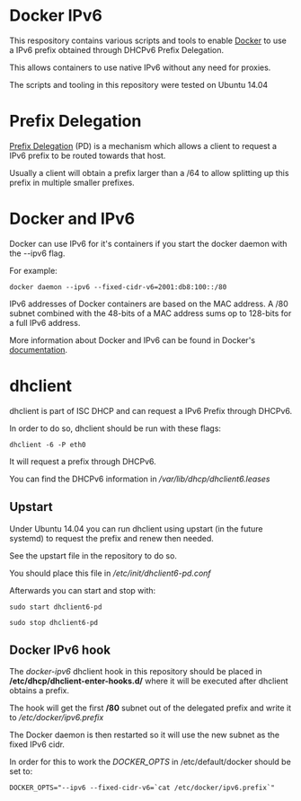 # Docker IPv6
This respository contains various scripts and tools to enable [Docker](https://www.docker.com/) to
use a IPv6 prefix obtained through DHCPv6 Prefix Delegation.

This allows containers to use native IPv6 without any need for proxies.

The scripts and tooling in this repository were tested on Ubuntu 14.04

# Prefix Delegation
[Prefix Delegation](https://tools.ietf.org/html/rfc37690) (PD) is a mechanism which allows a client to request a
IPv6 prefix to be routed towards that host.

Usually a client will obtain a prefix larger than a /64 to allow splitting
up this prefix in multiple smaller prefixes.

# Docker and IPv6
Docker can use IPv6 for it's containers if you start the docker daemon with
the --ipv6 flag.

For example:

```docker daemon --ipv6 --fixed-cidr-v6=2001:db8:100::/80```

IPv6 addresses of Docker containers are based on the MAC address. A /80 subnet
combined with the 48-bits of a MAC address sums op to 128-bits for a full IPv6
address.

More information about Docker and IPv6 can be found in Docker's [documentation](https://docs.docker.com/engine/userguide/networking/default_network/ipv6/).

# dhclient
dhclient is part of ISC DHCP and can request a IPv6 Prefix through DHCPv6.

In order to do so, dhclient should be run with these flags:

```dhclient -6 -P eth0```

It will request a prefix through DHCPv6.

You can find the DHCPv6 information in */var/lib/dhcp/dhclient6.leases*

## Upstart
Under Ubuntu 14.04 you can run dhclient using upstart (in the future systemd) to
request the prefix and renew then needed.

See the upstart file in the repository to do so.

You should place this file in */etc/init/dhclient6-pd.conf*

Afterwards you can start and stop with:

``sudo start dhclient6-pd``

``sudo stop dhclient6-pd``

## Docker IPv6 hook
The *docker-ipv6* dhclient hook in this repository should be placed in
**/etc/dhcp/dhclient-enter-hooks.d/** where it will be executed after dhclient
obtains a prefix.

The hook will get the first **/80** subnet out of the delegated prefix and
write it to */etc/docker/ipv6.prefix*

The Docker daemon is then restarted so it will use the new subnet as the fixed
IPv6 cidr.

In order for this to work the *DOCKER_OPTS* in /etc/default/docker should be set to:

```DOCKER_OPTS="--ipv6 --fixed-cidr-v6=`cat /etc/docker/ipv6.prefix`"```
